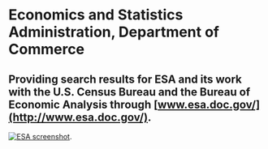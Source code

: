# Economics and Statistics Administration, Department of Commerce

## Providing search results for ESA and its work with the U.S. Census Bureau and the Bureau of Economic Analysis through [www.esa.doc.gov/](http://www.esa.doc.gov/). 

[![ESA screenshot](https://d3qcdigd1fhos0.cloudfront.net/blog/img/customer-esa.png "ESA screenshot")](http://search.esa.gov/search?query=economic+indicators&op.x=0&op.y=0&op=Submit+Query&affiliate=esa).
